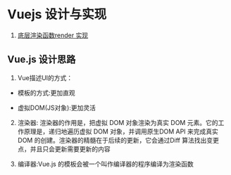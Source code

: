 <!--
 * @Author: TerryMin
 * @Date: 2022-10-01 11:16:29
 * @LastEditors: TerryMin
 * @LastEditTime: 2022-10-15 07:33:05
 * @Description: file not
-->
# Vuejs 设计与实现

1. [底层渲染函数render 实现](https://www.cnblogs.com/Im-Victor/p/15580658.html)


## Vue.js 设计思路

1. Vue描述UI的方式：
- 模板的方式:更加直观

- 虚拟DOM(JS对象):更加灵活

2. 渲染器: 渲染器的作用是，把虚拟 DOM 对象渲染为真实 DOM 元素。它的工作原理是，递归地遍历虚拟 DOM 对象，并调用原生DOM API 来完成真实 DOM 的创建。渲染器的精髓在于后续的更新，它会通过Diff 算法找出变更点，并且只会更新需要更新的内容

3. 编译器:Vue.js 的模板会被一个叫作编译器的程序编译为渲染函数




